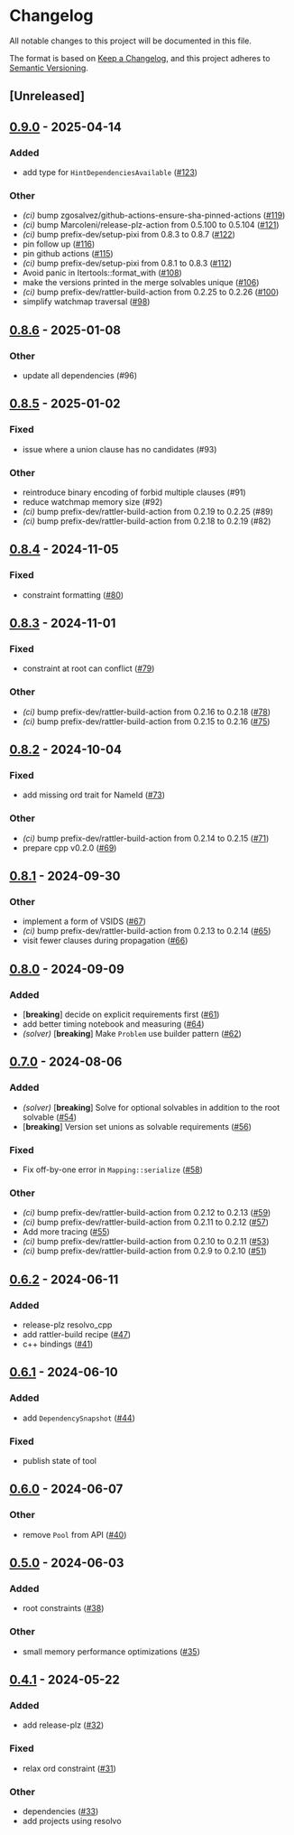 # Changelog
All notable changes to this project will be documented in this file.

The format is based on [Keep a Changelog](https://keepachangelog.com/en/1.0.0/),
and this project adheres to [Semantic Versioning](https://semver.org/spec/v2.0.0.html).

## [Unreleased]

## [0.9.0](https://github.com/prefix-dev/resolvo/compare/resolvo-v0.8.6...resolvo-v0.9.0) - 2025-04-14

### Added

- add type for `HintDependenciesAvailable` ([#123](https://github.com/prefix-dev/resolvo/pull/123))

### Other

- *(ci)* bump zgosalvez/github-actions-ensure-sha-pinned-actions ([#119](https://github.com/prefix-dev/resolvo/pull/119))
- *(ci)* bump MarcoIeni/release-plz-action from 0.5.100 to 0.5.104 ([#121](https://github.com/prefix-dev/resolvo/pull/121))
- *(ci)* bump prefix-dev/setup-pixi from 0.8.3 to 0.8.7 ([#122](https://github.com/prefix-dev/resolvo/pull/122))
- pin follow up ([#116](https://github.com/prefix-dev/resolvo/pull/116))
- pin github actions ([#115](https://github.com/prefix-dev/resolvo/pull/115))
- *(ci)* bump prefix-dev/setup-pixi from 0.8.1 to 0.8.3 ([#112](https://github.com/prefix-dev/resolvo/pull/112))
- Avoid panic in Itertools::format_with ([#108](https://github.com/prefix-dev/resolvo/pull/108))
- make the versions printed in the merge solvables unique ([#106](https://github.com/prefix-dev/resolvo/pull/106))
- *(ci)* bump prefix-dev/rattler-build-action from 0.2.25 to 0.2.26 ([#100](https://github.com/prefix-dev/resolvo/pull/100))
- simplify watchmap traversal ([#98](https://github.com/prefix-dev/resolvo/pull/98))

## [0.8.6](https://github.com/mamba-org/resolvo/compare/resolvo-v0.8.5...resolvo-v0.8.6) - 2025-01-08

### Other

- update all dependencies (#96)

## [0.8.5](https://github.com/mamba-org/resolvo/compare/resolvo-v0.8.4...resolvo-v0.8.5) - 2025-01-02

### Fixed

- issue where a union clause has no candidates (#93)

### Other

- reintroduce binary encoding of forbid multiple clauses (#91)
- reduce watchmap memory size (#92)
- *(ci)* bump prefix-dev/rattler-build-action from 0.2.19 to 0.2.25 (#89)
- *(ci)* bump prefix-dev/rattler-build-action from 0.2.18 to 0.2.19 (#82)

## [0.8.4](https://github.com/mamba-org/resolvo/compare/resolvo-v0.8.3...resolvo-v0.8.4) - 2024-11-05

### Fixed

- constraint formatting ([#80](https://github.com/mamba-org/resolvo/pull/80))

## [0.8.3](https://github.com/mamba-org/resolvo/compare/resolvo-v0.8.2...resolvo-v0.8.3) - 2024-11-01

### Fixed

- constraint at root can conflict ([#79](https://github.com/mamba-org/resolvo/pull/79))

### Other

- *(ci)* bump prefix-dev/rattler-build-action from 0.2.16 to 0.2.18 ([#78](https://github.com/mamba-org/resolvo/pull/78))
- *(ci)* bump prefix-dev/rattler-build-action from 0.2.15 to 0.2.16 ([#75](https://github.com/mamba-org/resolvo/pull/75))

## [0.8.2](https://github.com/mamba-org/resolvo/compare/resolvo-v0.8.1...resolvo-v0.8.2) - 2024-10-04

### Fixed

- add missing ord trait for NameId ([#73](https://github.com/mamba-org/resolvo/pull/73))

### Other

- *(ci)* bump prefix-dev/rattler-build-action from 0.2.14 to 0.2.15 ([#71](https://github.com/mamba-org/resolvo/pull/71))
- prepare cpp v0.2.0 ([#69](https://github.com/mamba-org/resolvo/pull/69))

## [0.8.1](https://github.com/mamba-org/resolvo/compare/resolvo-v0.8.0...resolvo-v0.8.1) - 2024-09-30

### Other

- implement a form of VSIDS ([#67](https://github.com/mamba-org/resolvo/pull/67))
- *(ci)* bump prefix-dev/rattler-build-action from 0.2.13 to 0.2.14 ([#65](https://github.com/mamba-org/resolvo/pull/65))
- visit fewer clauses during propagation ([#66](https://github.com/mamba-org/resolvo/pull/66))

## [0.8.0](https://github.com/mamba-org/resolvo/compare/resolvo-v0.7.0...resolvo-v0.8.0) - 2024-09-09

### Added

- [**breaking**] decide on explicit requirements first ([#61](https://github.com/mamba-org/resolvo/pull/61))
- add better timing notebook and measuring ([#64](https://github.com/mamba-org/resolvo/pull/64))
- *(solver)* [**breaking**] Make `Problem` use builder pattern ([#62](https://github.com/mamba-org/resolvo/pull/62))

## [0.7.0](https://github.com/mamba-org/resolvo/compare/resolvo-v0.6.2...resolvo-v0.7.0) - 2024-08-06

### Added
- *(solver)* [**breaking**] Solve for optional solvables in addition to the root solvable ([#54](https://github.com/mamba-org/resolvo/pull/54))
- [**breaking**] Version set unions as solvable requirements ([#56](https://github.com/mamba-org/resolvo/pull/56))

### Fixed
- Fix off-by-one error in `Mapping::serialize` ([#58](https://github.com/mamba-org/resolvo/pull/58))

### Other
- *(ci)* bump prefix-dev/rattler-build-action from 0.2.12 to 0.2.13 ([#59](https://github.com/mamba-org/resolvo/pull/59))
- *(ci)* bump prefix-dev/rattler-build-action from 0.2.11 to 0.2.12 ([#57](https://github.com/mamba-org/resolvo/pull/57))
- Add more tracing ([#55](https://github.com/mamba-org/resolvo/pull/55))
- *(ci)* bump prefix-dev/rattler-build-action from 0.2.10 to 0.2.11 ([#53](https://github.com/mamba-org/resolvo/pull/53))
- *(ci)* bump prefix-dev/rattler-build-action from 0.2.9 to 0.2.10 ([#51](https://github.com/mamba-org/resolvo/pull/51))

## [0.6.2](https://github.com/mamba-org/resolvo/compare/resolvo-v0.6.1...resolvo-v0.6.2) - 2024-06-11

### Added
- release-plz resolvo_cpp
- add rattler-build recipe ([#47](https://github.com/mamba-org/resolvo/pull/47))
- c++ bindings ([#41](https://github.com/mamba-org/resolvo/pull/41))

## [0.6.1](https://github.com/mamba-org/resolvo/compare/resolvo-v0.6.0...resolvo-v0.6.1) - 2024-06-10

### Added
- add `DependencySnapshot` ([#44](https://github.com/mamba-org/resolvo/pull/44))

### Fixed
- publish state of tool

## [0.6.0](https://github.com/mamba-org/resolvo/compare/v0.5.0...v0.6.0) - 2024-06-07

### Other
- remove `Pool` from API ([#40](https://github.com/mamba-org/resolvo/pull/40))

## [0.5.0](https://github.com/mamba-org/resolvo/compare/v0.4.1...v0.5.0) - 2024-06-03

### Added
- root constraints ([#38](https://github.com/mamba-org/resolvo/pull/38))

### Other
- small memory performance optimizations ([#35](https://github.com/mamba-org/resolvo/pull/35))

## [0.4.1](https://github.com/mamba-org/resolvo/compare/v0.4.0...v0.4.1) - 2024-05-22

### Added
- add release-plz ([#32](https://github.com/mamba-org/resolvo/pull/32))

### Fixed
- relax ord constraint ([#31](https://github.com/mamba-org/resolvo/pull/31))

### Other
- dependencies ([#33](https://github.com/mamba-org/resolvo/pull/33))
- add projects using resolvo
